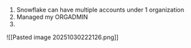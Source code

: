 1. Snowflake can have multiple accounts under 1 organization
2. Managed my ORGADMIN
3. 

![[Pasted image 20251030222126.png]]